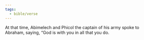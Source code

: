 ```yaml
---
tags:
  - bible/verse
---
```

At that time, Abimelech and Phicol the captain of his army spoke to Abraham, saying, “God is with you in all that you do.